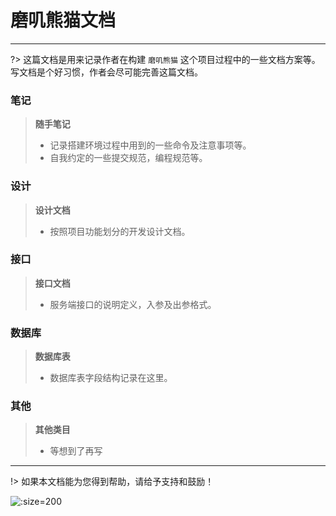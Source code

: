 # 磨叽熊猫文档
---

?> 这篇文档是用来记录作者在构建 `磨叽熊猫` 这个项目过程中的一些文档方案等。写文档是个好习惯，作者会尽可能完善这篇文档。

### 笔记
> **随手笔记**
> + 记录搭建环境过程中用到的一些命令及注意事项等。
> + 自我约定的一些提交规范，编程规范等。

### 设计
> **设计文档**
> + 按照项目功能划分的开发设计文档。

### 接口
> **接口文档**
> + 服务端接口的说明定义，入参及出参格式。

### 数据库
> **数据库表**
> + 数据库表字段结构记录在这里。

### 其他
> **其他类目**
> + 等想到了再写

---

!> 如果本文档能为您得到帮助，请给予支持和鼓励！

![](https://cdn.jsdelivr.net/gh/cocosongying/cdn-assets/common/pay_wx_v.jpg ':size=200')
